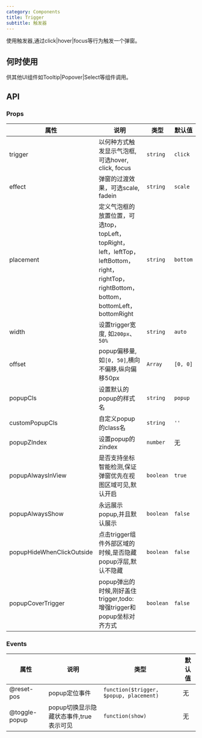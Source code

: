 ```yaml
---
category: Components
title: Trigger
subtitle: 触发器
---
```


使用触发器,通过click|hover|focus等行为触发一个弹窗。

## 何时使用

供其他UI组件如Tooltip|Popover|Select等组件调用。

## API

### Props

属性 | 说明 | 类型 | 默认值
-----|-----|-----|------
trigger | 以何种方式触发显示气泡框,可选hover, click, focus | `string` | `click`
effect | 弹窗的过渡效果，可选scale, fadein | `string` | `scale`
placement | 定义气泡框的放置位置，可选top，topLeft，topRight，<br> left，leftTop，leftBottom，right，rightTop，rightBottom，<br>bottom，bottomLeft，bottomRight | `string` | `bottom`
width | 设置trigger宽度, 如`200px`、`50%` | `string` | `auto`
offset | popup偏移量, 如`[0, 50]`,横向不偏移,纵向偏移50px | `Array` | `[0, 0]`
popupCls | 设置默认的popup的样式名 | `string` | `popup`
customPopupCls | 自定义popup的class名 | `string` | `''`
popupZIndex | 设置popup的zindex | `number` | 无
popupAlwaysInView | 是否支持坐标智能检测,保证弹窗优先在视图区域可见,默认开启 | `boolean` | `true`
popupAlwaysShow | 永远展示popup,并且默认展示 | `boolean` | `false`
popupHideWhenClickOutside | 点击trigger组件外部区域的时候,是否隐藏popup浮层,默认不隐藏 | `boolean` | `false`
popupCoverTrigger | popup弹出的时候,刚好盖住trigger,todo: 增强trigger和popup坐标对齐方式 | `boolean` | `false`

### Events

属性 | 说明 | 类型 | 默认值
-----|-----|-----|------
@reset-pos | popup定位事件 | `function($trigger, $popup, placement)` | 无
@toggle-popup | popup切换显示隐藏状态事件,true表示可见 | `function(show)` | 无

<style>
  .atui-trigger-cont {
    margin: 10px 0;
  }
</style>
